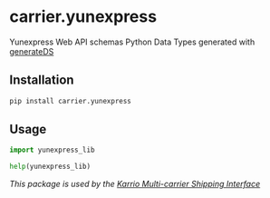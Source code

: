 # carrier.yunexpress

Yunexpress Web API schemas Python Data Types generated with [generateDS](http://www.davekuhlman.org/generateDS.html)

## Installation

```bash
pip install carrier.yunexpress
```

## Usage

```python
import yunexpress_lib

help(yunexpress_lib)
```

*This package is used by the [Karrio Multi-carrier Shipping Interface](https://github.com/PurplShip/karrio)*
